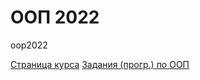 # ООП 2022
oop2022

[Страница курса](https://github.com/VetrovSV/OOP)
[Задания (прогр.) по ООП](https://raw.githubusercontent.com/VetrovSV/OOP/master/%D0%9E%D0%9E%D0%9F.%20%D0%97%D0%B0%D0%B4%D0%B0%D0%BD%D0%B8%D1%8F%20I.pdf)
